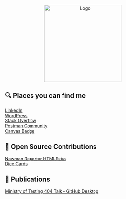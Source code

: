 <div align="center">
<img src="https://github.com/user-attachments/assets/25e2a26e-a128-476d-8657-333d5155613c" alt="Logo" width=250 height=250 />

</div>

## :mag: Places you can find me
[LinkedIn](https://www.linkedin.com/in/james-wadley-246a6364)  
[WordPress](https://w4dd325.wordpress.com)  
[Stack Overflow](https://stackoverflow.com/users/16409993/w4dd325)  
[Postman Community](https://community.postman.com/u/w4dd325)  
[Canvas Badge](https://api.badgr.io/public/collections/0ca0eac1137f4ac4937f7b1d0b50ca09)  

## :handshake: Open Source Contributions
[Newman Reporter HTMLExtra](https://github.com/DannyDainton/newman-reporter-htmlextra)  
[Dice Cards](https://github.com/dowenb/dice-cards)  

## :open_book: Publications
[Ministry of Testing 404 Talk - GitHub Desktop](https://www.ministryoftesting.com/talks/github-desktop-with-james-wadley)
